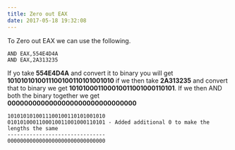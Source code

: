 ```yaml
---
title: Zero out EAX
date: 2017-05-18 19:32:08
---
```

To Zero out EAX we can use the following.

```ASM
AND EAX,554E4D4A
AND EAX,2A313235
```

If yo take **554E4D4A** and convert it to binary you will get **1010101010011100100110101001010** if we then take
**2A313235** and convert that to binary we get **101010001100010011001000110101**. If we then AND both the binary together we get **0000000000000000000000000000000**

```
1010101010011100100110101001010
0101010001100010011001000110101 - Added additional 0 to make the lengths the same
-------------------------------
0000000000000000000000000000000
```

